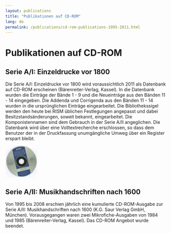 ```yaml
---
layout: publications
title: "Publikationen auf CD-ROM"
lang: de
permalink: /publications/cd-rom-publications-1995-2011.html
---
```


# Publikationen auf CD-ROM

## Serie A/I: Einzeldrucke vor 1800

Die Serie A/I: Einzeldrucke vor 1800 wird voraussichtlich 2011 als Datenbank auf CD-ROM erscheinen (Bärenreiter-Verlag, Kassel). In die Datenbank wurden die Einträge der Bände 1 - 9 und die Neueinträge aus den Bänden 11 - 14 eingegeben. Die Addenda und Corrigenda aus den Bänden 11 - 14 wurden in die ursprünglichen Einträge eingearbeitet. Die Bibliothekssigel werden den heute bei RISM üblichen Festlegungen angepasst und dabei Besitzstandsänderungen, soweit bekannt, eingearbeitet. Die Komponistennamen sind dem Gebrauch in der Serie A/II angeglichen. Die Datenbank wird über eine Volltextrecherche erschlossen, so dass dem Benutzer der in der Druckfassung unumgängliche Umweg über ein Register erspart bleibt.


 ![](/images/news-old-website/csm_AIICD-ROM_b70cfdd3ab.jpg "AIICD-ROM")

## Serie A/II: Musikhandschriften nach 1600

Von 1995 bis 2008 erschien jährlich eine kumulierte CD-ROM-Ausgabe zur Serie A/II: Musikhandschriften nach 1600 (K.G. Saur Verlag GmbH, München). Vorausgegangen waren zwei Mikrofiche-Ausgaben von 1984 und 1985 (Bärenreiter-Verlag, Kassel). Das CD-ROM Angebot wurde beendet.